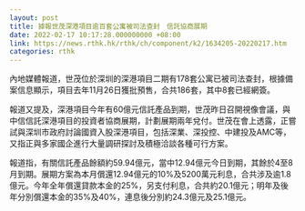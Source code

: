 ```yaml
---
layout: post
title: 據報世茂深港項目逾百套公寓被司法查封　信託協商展期
date: 2022-02-17 10:17:28.000000000 +08:00
link: https://news.rthk.hk/rthk/ch/component/k2/1634205-20220217.htm
categories: rthk
---
```


內地媒體報道，世茂位於深圳的深港項目二期有178套公寓已被司法查封，根據備案信息顯示，項目去年11月26日獲批預售，合共186套，其中8套已經網簽。

報道又提及，深港項目今年有60億元信託產品到期，世茂昨日召開視像會議，與中信信託深港項目的投資者協商展期，計劃展期兩年兌付。世茂在會上透露，正嘗試與深圳市政府討論國資入股深港項目，包括深業、深投控、中建投及AMC等，又指正與多家國企進行大量調研探討及積極洽談各種可行方案。

報道指，有關信託產品餘額約59.94億元，當中12.94億元今日到期，其餘於4至8月到期。展期方案為本月償還12.94億元的10%及5200萬元利息，合共涉及逾1.8億元。今年全年償還貸款本金的25%，另支付利息，合共約20.1億元；明年及後年分別償還本金的35%及40%，連息後分別約24.3億元及25.1億元。
